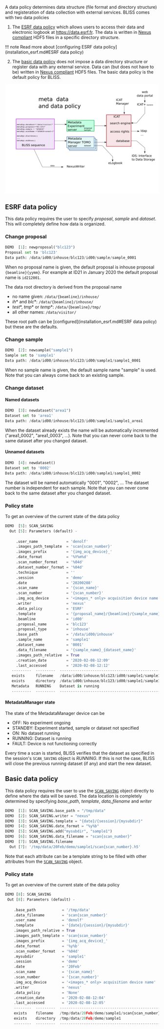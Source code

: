 A data policy determines data structure (file format and directory structure)
and registeration of data collection with external services. BLISS comes with
two data policies

1. The [ESRF data policy](#esrf-data-policy) which allows users to access their
   data and electronic logbook at https://data.esrf.fr. The data is written in
   [Nexus compliant](https://www.nexusformat.org/) HDF5 files in a specific
   directory structure.

!!! note
    Read more about [configuring ESRF data
    policy](installation_esrf.md#ESRF data policy)

2. The [basic data policy](#basic-data-policy) does not impose a data directory
   structure or register data with any external service. Data can (but does not
   have to be) written in [Nexus compliant](https://www.nexusformat.org/) HDF5
   files. The basic data policy is the default policy for BLISS.


![Data diagram](img/data_ESRF_paths.svg)


## ESRF data policy

This data policy requires the user to specify *proposal*, *sample* and
*dataset*. This will completely define how data is organized.

### Change proposal

```python
DEMO  [1]: newproposal("blc123")
Proposal set to 'blc123'
Data path: /data/id00/inhouse/blc123/id00/sample/sample_0001
```

When no proposal name is given, the default proposal is inhouse proposal
`{beamline}{yymm}`. For example at ID21 in January 2020 the default proposal
name is `id212001`.

The data root directory is derived from the proposal name

* no name given: `/data/{beamline}/inhouse/`
* *ih** and *blc**: `/data/{beamline}/inhouse/`
* *test**, *tmp** or *temp**: `/data/{beamline}/tmp/`
* all other names: `/data/visitor/`

These root path can be [configured](installation_esrf.md#ESRF data policy) but
these are the defaults.

### Change sample

```python
DEMO  [2]: newsample("sample1")
Sample set to 'sample1'
Data path: /data/id00/inhouse/blc123/id00/sample1/sample1_0001
```

When no sample name is given, the default sample name "sample" is used. Note
that you can always come back to an existing sample.

### Change dataset

#### Named datasets

```python
DEMO  [3]: newdataset("area1")
Dataset set to 'area1'
Data path: /data/id00/inhouse/blc123/id00/sample1/sample1_area1
```

When the dataset already exists the name will be automatically incremented
("area1_0002", "area1_0003", ...). Note that you can never come back to the same
dataset after you changed dataset.

#### Unnamed datasets

```python
DEMO  [4]: newdataset()
Dataset set to '0002'
Data path: /data/id00/inhouse/blc123/id00/sample1/sample1_0002
```

The dataset will be named automatically "0001", "0002", ... The dataset number
is independent for each sample. Note that you can never come back to the same
dataset after you changed dataset.

### Policy state

To get an overview of the current state of the data policy

```python
DEMO  [5]: SCAN_SAVING
  Out [5]: Parameters (default) -

     .user_name             = 'denolf'
     .images_path_template  = 'scan{scan_number}'
     .images_prefix         = '{img_acq_device}_'
     .date_format           = '%Y%m%d'
     .scan_number_format    = '%04d'
     .dataset_number_format = '%04d'
     .technique             = ''
     .session               = 'demo'
     .date                  = '20200208'
     .scan_name             = '{scan_name}'
     .scan_number           = '{scan_number}'
     .img_acq_device        = '<images_* only> acquisition device name'
     .writer                = 'nexus'
     .data_policy           = 'ESRF'
     .template              = '{proposal_name}/{beamline}/{sample_name}/{sample_name}_{dataset_name}'
     .beamline              = 'id00'
     .proposal_name         = 'blc123'
     .proposal_type         = 'inhouse'
     .base_path             = '/data/id00/inhouse'
     .sample_name           = 'sample1'
     .dataset_name          = '0001'
     .data_filename         = '{sample_name}_{dataset_name}'
     .images_path_relative  = True
     .creation_date         = '2020-02-08-12:09'
     .last_accessed         = '2020-02-08-12:12'
   ---------  ---------  -------------------------------------------------------------------
   exists     filename   /data/id00/inhouse/blc123/id00/sample1/sample1_0001/sample1_0001.h5
   exists     directory  /data/id00/inhouse/blc123/id00/sample1/sample1_0001
   Metadata   RUNNING    Dataset is running
   ---------  ---------  -------------------------------------------------------------------
```

#### MetadataManager state

The state of the MetadataManager device can be

 * OFF: No experiment ongoing
 * STANDBY: Experiment started, sample or dataset not specified
 * ON: No dataset running
 * RUNNING: Dataset is running
 * FAULT: Device is not functioning correctly

Every time a scan is started, BLISS verifies that the dataset as specified in
the session's `SCAN_SAVING` object is *RUNNING*. If this is not the case, BLISS
will close the previous running dataset (if any) and start the new dataset.

## Basic data policy

This data policy requires the user to use the
[`SCAN_SAVING`](dev_data_policy_basic.md#scan_saving) object directly to define
where the data will be saved. The data location is completely determined by
specifying *base_path*, *template*, *data_filename* and *writer*

```python
DEMO  [1]: SCAN_SAVING.base_path = "/tmp/data"
DEMO  [2]: SCAN_SAVING.writer = "nexus"
DEMO  [3]: SCAN_SAVING.template = "{date}/{session}/{mysubdir}"
DEMO  [4]: SCAN_SAVING.date_format = "%y%b"
DEMO  [5]: SCAN_SAVING.add("mysubdir", "sample1")
DEMO  [6]: SCAN_SAVING.data_filename = "scan{scan_number}"
DEMO  [7]: SCAN_SAVING.filename
  Out [7]: '/tmp/data/20Feb/demo/sample1/scan{scan_number}.h5'
```

Note that each attribute can be a template string to be filled with other
attributes from the [`SCAN_SAVING`](dev_data_policy_basic.md#scan_saving)
object.

### Policy state

To get an overview of the current state of the data policy

```python
DEMO [8]: SCAN_SAVING
 Out [8]: Parameters (default) -

    .base_path            = '/tmp/data'
    .data_filename        = 'scan{scan_number}'
    .user_name            = 'denolf'
    .template             = '{date}/{session}/{mysubdir}'
    .images_path_relative = True
    .images_path_template = 'scan{scan_number}'
    .images_prefix        = '{img_acq_device}_'
    .date_format          = '%y%b'
    .scan_number_format   = '%04d'
    .mysubdir             = 'sample1'
    .session              = 'demo'
    .date                 = '20Feb'
    .scan_name            = '{scan_name}'
    .scan_number          = '{scan_number}'
    .img_acq_device       = '<images_* only> acquisition device name'
    .writer               = 'nexus'
    .data_policy          = 'None'
    .creation_date        = '2020-02-08-12:04'
    .last_accessed        = '2020-02-08-12:05'
    --------  ---------  -----------------------------------------------------------------
    exists    filename   /tmp/data/20Feb/demo/sample1/scan{scan_number}.h5
    exists    directory  /tmp/data/20Feb/demo/sample1
    --------  ---------  -----------------------------------------------------------------
```
